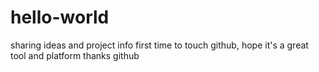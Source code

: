 # hello-world
sharing ideas and project info
first time to touch github, hope it's a great tool and platform
thanks github
